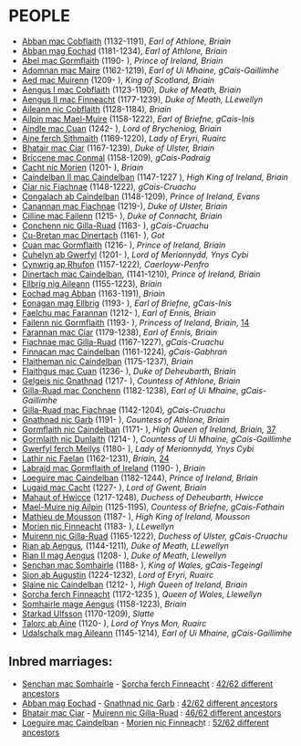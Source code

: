 



# PEOPLE



- [Abban mac Cobflaith](p/abban_mac_cobflaith_1132.md) (1132-1191), *Earl of Athlone, Briain*
- [Abban mag Eochad](p/abban_mag_eochad_1181.md) (1181-1234), *Earl of Athlone, Briain*
- [Abel mac Gormflaith](p/abel_mac_gormflaith_1190.md) (1190- ), *Prince of Ireland, Briain*
- [Adomnan mac Maire](p/adomnan_mac_maire_1162.md) (1162-1219), *Earl of Ui Mhaine, gCais-Gaillimhe*
- [Aed mac Muirenn](p/aed_mac_muirenn_1209.md) (1209- ), *King of Scotland, Briain*
- [Aengus I mac Cobflaith](p/aengus_ii_mac_finneacht_1177.md) (1123-1190)*, Duke of Meath, Briain*
- [Aengus II mac Finneacht](p/aengus_i_mac_cobflaith_1123.md) (1177-1239), *Duke of Meath, LLewellyn*
- [Aileann nic Cobflaith](p/aileann_nic_cobflaith_1128.md) (1128-1184)*, Briain*
- [Ailpin mac Mael-Muire](p/ailpin_mac_mael-muire_1158.md) (1158-1222), *Earl of Briefne, gCais-Inis*
- [Aindle mac Cuan](p/aindle_mac_cuan_1242.md) (1242- ), *Lord of Brycheniog, Briain*
- [Aine ferch Sithmaith](p/aine_ferch_sithmaith_1169.md) (1169-1220), *Lady of Eryri, Ruairc*
- [Bhatair mac Ciar](p/bhatair_mac_ciar_1167.md) (1167-1239), *Duke of Ulster, Briain*
- [Briccene mac Conmal](p/briccene_mac_conmal_1158.md) (1158-1209)*, gCais-Padraig*
- [Cacht nic Morien](p/cacht_nic_morien_1201.md) (1201- ), *Briain*
- [Caindelban II mac Caindelban](p/caindalban_ii_mac_caindelban_1147.md) (1147-1227 ), *High King of Ireland, Briain*
- [Ciar nic Fiachnae](p/canannan_mac_fiachnae_1219.md) (1148-1222)*, gCais-Cruachu*
- [Congalach ab Caindelban](p/ciar_nic_fiachnae_1148.md) (1148-1209), *Prince of Ireland, Evans*
- [Canannan mac Fiachnae](p/cilline_mac_failenn_1215.md) (1219-), *Duke of Ulster, Briain*
- [Cilline mac Failenn](p/conchenn_nic_gilla-ruad_1163.md) (1215- ), *Duke of Connacht, Briain*
- [Conchenn nic Gilla-Ruad](p/congalach_ab_caindelban_1148.md) (1163- ), *gCais-Cruachu*
- [Cu-Bretan mac Dinertach](p/cu-bretan_mac_dinertach_1161.md) (1161- ), *Got*
- [Cuan mac Gormflaith](p/cuan_mac_gormflaith_1216.md) (1216- ), *Prince of Ireland, Briain*
- [Cuhelyn ab Gwerfyl](p/cuhelyn_ap_gwerfyl_1201.md) (1201- ), *Lord of Merionnydd, Ynys Cybi*
- [Cynwrig ap Rhufon](p/cynwrig_ap_rhufon_1157.md) (1157-1222)*, Caerloyw-Penfro*
- [Dinertach mac Caindelban](p/dinertach_mac_caindelban_1141.md), (1141-1210)*, Prince of Ireland, Briain*
- [Ellbrig nig Aileann](p/ellbrig_nig_aileann.md) (1155-1223), *Briain*
- [Eochad mag Abban](p/ellbrig_nig_aileann_1155.md) (1163-1191), *Briain*
- [Eonagan mag Ellbrig](p/eochad_mag_abban_1163.md) (1193- ), *Earl of Briefne, gCais-Inis*
- [Faelchu mac Farannan](p/eonagan_mag_ellbrig_1193.md) (1212- ), *Earl of Ennis, Briain*
- [Failenn nic Gormflaith](p/faelchu_mac_farannan_1212.md) (1193- ), *Princess of Ireland, Briain,* [14](https://1.bp.blogspot.com/-w5mJsU9oLoI/YISlLch3WYI/AAAAAAAAoww/UTWO6F8UN04CKM7iuUM1MARvWTblN9eNgCLcBGAsYHQ/s1920/din1.jpg)
- [Farannan mac Ciar](p/failenn_nic_gormflaith_1193.md) (1179-1238), *Earl of Ennis, Briain*
- [Fiachnae mac Gilla-Ruad](p/farannan_mac_ciar_1179.md) (1167-1227), *gCais-Cruachu*
- [Finnacan mac Caindelban](p/fiachnae_mac_gilla-ruad_1167.md) (1161-1224)*, gCais-Gabhran*
- [Flaitheman nic Caindelban](p/finnacan_mac_caindelban_1161.md) (1175-1237)*, Briain*
- [Flaithgus mac Cuan](p/flaitheman_nic_caindelban_1175.md) (1236- ), *Duke of Deheubarth, Briain*
- [Gelgeis nic Gnathnad](p/flaithgus_mac_cuan_1236.md) (1217- ), *Countess of Athlone, Briain*
- [Gilla-Ruad mac Conchenn](p/gelgeis_nic_gnathnad_1217.md) (1182-1238), *Earl of Ui Mhaine, gCais-Gaillimhe*
- [Gilla-Ruad mac Fiachnae](p/gilla-ruad_mac_conchenn_1182.md) (1142-1204)*, gCais-Cruachu*
- [Gnathnad nic Garb](p/gilla-ruad_mac_fiachnae_1142.md) (1191- ), *Countess of Athlone, Briain*
- [Gormflaith nic Caindelban](p/gnathnad_nic_garb_1191.md) (1171- ), *High Queen of Ireland, Briain,* [37](https://1.bp.blogspot.com/-w5mJsU9oLoI/YISlLch3WYI/AAAAAAAAoww/UTWO6F8UN04CKM7iuUM1MARvWTblN9eNgCLcBGAsYHQ/s1920/din1.jpg)
- [Gormlaith nic Dunlaith](p/gormflaith_nic_caindelban_1171.md) (1214- ), *Countess of Ui Mhaine, gCais-Gaillimhe*
- [Gwerfyl ferch Meilys](p/gormlaith_nic_dunlaith_1214.md) (1180- ), *Lady of Merionnydd, Ynys Cybi*
- [Lathir nic Faelan](p/gwerfyl_ferch_meilys_1180.md) (1162-1231), *Briain,* [24](https://1.bp.blogspot.com/-5OauJobngsg/YHnv-gmHv_I/AAAAAAAAonk/XwUolPKPEtItPmVOQA-L5VnYPjkK2QLNACLcBGAsYHQ/s1920/din1.jpg)
- [Labraid mac Gormflaith of Ireland](p/labraid_mac_gormflaith_1188.md) (1190- ), *Briain*
- [Loeguire mac Caindelban](p/lathir_nic_faelan_1162.md) (1182-1244), *Prince of Ireland, Briain*
- [Lugaid mac Cacht](p/loeguire_mac_caindelban_1182.md) (1227- ), *Lord of Gwent, Briain*
- [Mahaut of Hwicce](p/lugaid_mac_cacht_1227.md) (1217-1248), *Duchess of Deheubarth, Hwicce*
- [Mael-Muire nig Ailpin](p/mael-muire_nig_ailpin.md) (1125-1195)*, Countess of Briefne, gCais-Fathain*
- [Mathieu de Mousson](p/mael-muire_nig_ailpin_1125.md) (1187- ), *High King of Ireland, Mousson*
- [Morien nic Finneacht](p/mahaut_of_hwicce_1217.md) (1183- ), *LLewellyn*
- [Muirenn nic Gilla-Ruad](p/marriage_abban_gnathnad.md) (1165-1222), *Duchess of Ulster, gCais-Cruachu*
- [Rian ab Aengus](p/marriage_bhatair_muirenn.md)*,* (1144-1211)*, Duke of Meath, LLewellyn*
- [Rian II mag Aengus](p/marriage_loeguire_morien.md) (1208- ), *Duke of Meath, Llewellyn*
- [Senchan mac Somhairle](p/marriage_senchan_sorcha.md) (1188- ), *King of Wales, gCais-Tegeingl*
- [Sion ab Augustin](p/mathieu_de_mousson_1187.md) (1224-1232), *Lord of Eryri, Ruairc* 
- [Slaine nic Caindelban](p/morien_nic_finneacht_1183.md) (1212- ), *High Queen of Ireland, Briain*
- [Sorcha ferch Finneacht](p/muirenn_nic_gilla-ruad_1165.md) (1172-1235 ), *Queen of Wales, Llewellyn*
- [Somhairle mage Aengus](p/rian_ab_aengus_1144.md) (1158-1223), *Briain*
- [Starkad Ulfsson](p/rian_ii_mag_aengus_1208.md) (1170-1209), *Slatte*
- [Talorc ab Aine](p/senchan_mac_somhairle_1188.md) (1120- ), *Lord of Ynys Mon, Ruairc*
- [Udalschalk mag Aileann](p/sion_ab_augustin_1224.md) (1145-1214)*, Earl of Ui Mhaine, gCais-Gaillimhe*

## Inbred marriages:

- [Senchan mac Somhairle](p/marriage_senchan_sorcha.md) - [Sorcha ferch Finneacht](p/muirenn_nic_gilla-ruad_1165.md) : [42/62 different ancestors](https://drive.google.com/file/d/1xNZ0EH6jJRHVvT7AweFbJEoGH7Hh2dNg/view?usp=sharing)
- [Abban mag Eochad](p/abban_mag_eochad_1181.md) - [Gnathnad nic Garb](p/gilla-ruad_mac_fiachnae_1142.md) : [42/62 different ancestors](https://drive.google.com/file/d/1Z-jA0pGaKnSorsTJ71tgqQCbmS4y_xhz/view?usp=sharing)
- [Bhatair mac Ciar](p/bhatair_mac_ciar_1167.md) - [Muirenn nic Gilla-Ruad](p/marriage_abban_gnathnad.md) : [46/62 different ancestors](https://drive.google.com/file/d/1a3lF6ul2BDiVxSR49VlQgsxFoSykgDoI/view?usp=sharing)
- [Loeguire mac Caindelban](p/lathir_nic_faelan_1162.md) - [Morien nic Finneach](p/mahaut_of_hwicce_1217.md)t : [52/62 different ancestors](https://drive.google.com/file/d/1Gac36L5HwD9VbSKSj9fqOr80n8K36jC4/view?usp=sharing)
